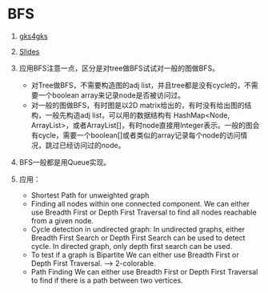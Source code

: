 # BFS

1. [gks4gks](https://www.geeksforgeeks.org/breadth-first-search-or-bfs-for-a-graph/)

2. [Slides](https://github.com/xueyaohuang/RoadToCodeFarmer/blob/master/Data%20Structures%20and%20Algorithms/BFS.pdf)

3. 应用BFS注意一点，区分是对tree做BFS试试对一般的图做BFS。
    * 对Tree做BFS，不需要构造图的adj list，并且tree都是没有cycle的，不需要一个boolean array来记录node是否被访问过。
    * 对一般的图做BFS，有时图是以2D matrix给出的，有时没有给出图的结构，一般先构造adj list，可以用的数据结构有 HashMap<Node, ArrayList<Node>>，或者ArrayList<Node>[]，有时node直接用Integer表示。一般的图会有cycle，需要一个boolean[]或者类似的array记录每个node的访问情况，跳过已经访问过的node。
  
4. BFS一般都是用Queue实现。

5. 应用：
    * Shortest Path for unweighted graph
    * Finding all nodes within one connected component. We can either use Breadth First or Depth First Traversal to find all nodes reachable from a given node.
    * Cycle detection in undirected graph: In undirected graphs, either Breadth First Search or Depth First Search can be used to detect cycle. In directed graph, only depth first search can be used.
    * To test if a graph is Bipartite We can either use Breadth First or Depth First Traversal. --> 2-colorable.
    * Path Finding We can either use Breadth First or Depth First Traversal to find if there is a path between two vertices.
